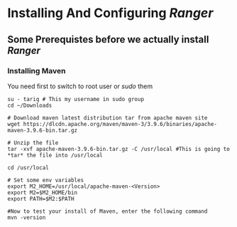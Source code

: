 # Installing And Configuring *Ranger*  

## Some Prerequistes before we actually install *Ranger*  

### Installing Maven

You need first to switch to root user or *sudo* them  

```
su - tariq # This my username in sudo group
cd ~/Downloads

# Download maven latest distribution tar from apache maven site
wget https://dlcdn.apache.org/maven/maven-3/3.9.6/binaries/apache-maven-3.9.6-bin.tar.gz

# Unzip the file
tar -xvf apache-maven-3.9.6-bin.tar.gz -C /usr/local #This is going to *tar* the file into /usr/local

cd /usr/local

# Set some env variables
export M2_HOME=/usr/local/apache-­maven-­<Version>
export M2=$M2_HOME/bin
export PATH=$M2:$PATH
  
#Now to test your install of Maven, enter the following command
mvn -version
```

